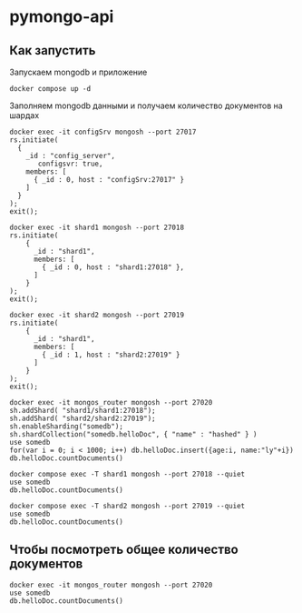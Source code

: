 # pymongo-api

## Как запустить

Запускаем mongodb и приложение

```shell
docker compose up -d
```

Заполняем mongodb данными и получаем количество документов на шардах

```shell
docker exec -it configSrv mongosh --port 27017
rs.initiate(
  {
    _id : "config_server",
       configsvr: true,
    members: [
      { _id : 0, host : "configSrv:27017" }
    ]
  }
);
exit();
```

```shell
docker exec -it shard1 mongosh --port 27018
rs.initiate(
    {
      _id : "shard1",
      members: [
        { _id : 0, host : "shard1:27018" },
      ]
    }
);
exit();
```

```shell
docker exec -it shard2 mongosh --port 27019
rs.initiate(
    {
      _id : "shard1",
      members: [
        { _id : 1, host : "shard2:27019" }
      ]
    }
);
exit();
```

```shell
docker exec -it mongos_router mongosh --port 27020
sh.addShard( "shard1/shard1:27018");
sh.addShard( "shard2/shard2:27019");
sh.enableSharding("somedb");
sh.shardCollection("somedb.helloDoc", { "name" : "hashed" } )
use somedb
for(var i = 0; i < 1000; i++) db.helloDoc.insert({age:i, name:"ly"+i})
db.helloDoc.countDocuments()
```

```shell
docker compose exec -T shard1 mongosh --port 27018 --quiet
use somedb
db.helloDoc.countDocuments()
```

```shell
docker compose exec -T shard2 mongosh --port 27019 --quiet
use somedb
db.helloDoc.countDocuments()
```

## Чтобы посмотреть общее количество документов
```shell
docker exec -it mongos_router mongosh --port 27020 
use somedb
db.helloDoc.countDocuments() 
```
